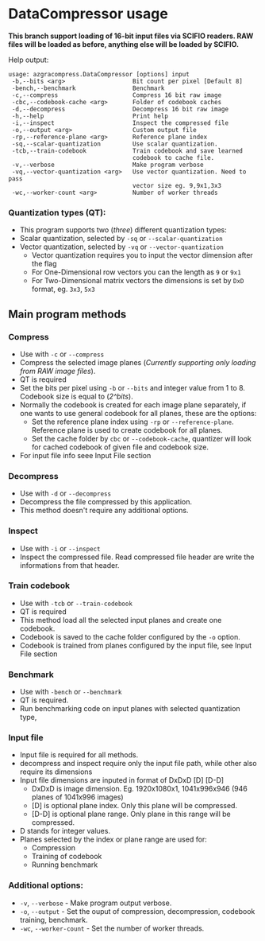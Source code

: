 # DataCompressor usage

**This branch support loading of 16-bit input files via SCIFIO readers. RAW files will be loaded as before,
anything else will be loaded by SCIFIO.**

Help output:
```
usage: azgracompress.DataCompressor [options] input
 -b,--bits <arg>                   Bit count per pixel [Default 8]
 -bench,--benchmark                Benchmark
 -c,--compress                     Compress 16 bit raw image
 -cbc,--codebook-cache <arg>       Folder of codebook caches
 -d,--decompress                   Decompress 16 bit raw image
 -h,--help                         Print help
 -i,--inspect                      Inspect the compressed file
 -o,--output <arg>                 Custom output file
 -rp,--reference-plane <arg>       Reference plane index
 -sq,--scalar-quantization         Use scalar quantization.
 -tcb,--train-codebook             Train codebook and save learned
                                   codebook to cache file.
 -v,--verbose                      Make program verbose
 -vq,--vector-quantization <arg>   Use vector quantization. Need to pass
                                   vector size eg. 9,9x1,3x3
 -wc,--worker-count <arg>          Number of worker threads
```

### Quantization types (QT):
- This program supports two (*three*) different quantization types:
- Scalar quantization, selected by `-sq` or `--scalar-quantization`
- Vector quantization, selected by `-vq` or `--vector-quantization`
  - Vector quantization requires you to input the vector dimension after the flag
  - For One-Dimensional row vectors you can the length as `9` or `9x1`
  - For Two-Dimensional matrix vectors the dimensions is set by `DxD` format, eg. `3x3`, `5x3`

## Main program methods

### Compress
- Use with `-c` or `--compress`
- Compress the selected image planes (*Currently supporting only loading from RAW image files*).
- QT is required
- Set the bits per pixel using `-b` or `--bits` and integer value from 1 to 8. Codebook size is equal to (*2^bits*).
- Normally the codebook is created for each image plane separately, if one wants to use general codebook for all planes, these are the options:
  - Set the reference plane index using `-rp` or `--reference-plane`. Reference plane is used to create codebook for all planes.
  - Set the cache folder by `cbc` or `--codebook-cache`, quantizer will look for cached codebook of given file and codebook size.
- For input file info seee Input File section

### Decompress
- Use with `-d` or `--decompress`
- Decompress the file compressed by this application.
- This method doesn't require any additional options.

### Inspect
- Use with `-i` or `--inspect` 
- Inspect the compressed file. Read compressed file header are write the informations from that header.

### Train codebook
- Use with `-tcb` or `--train-codebook`
- QT is required
- This method load all the selected input planes and create one codebook.
- Codebook is saved to the cache folder configured by the `-o` option.
- Codebook is trained from planes configured by the input file, see Input File section

### Benchmark
- Use with `-bench` or `--benchmark `
- QT is required.
- Run benchmarking code on input planes with selected quantization type,

### Input file
- Input file is required for all methods.
- decompress and inspect require only the input file path, while other also require its dimensions
- Input file dimensions are inputed in format of DxDxD [D] [D-D]
  - DxDxD is image dimension. Eg. 1920x1080x1, 1041x996x946 (946 planes of 1041x996 images)
  - [D] is optional plane index. Only this plane will be compressed.
  - [D-D] is optional plane range. Only plane in this range will be compressed.
- D stands for integer values.
- Planes selected by the index or plane range are used for:
  - Compression
  - Training of codebook
  - Running benchmark


### Additional options:
- `-v`, `--verbose` - Make program output verbose.
- `-o`, `--output` - Set the ouput of compression, decompression, codebook training, benchmark.
- `-wc`, `--worker-count` - Set the number of worker threads.

